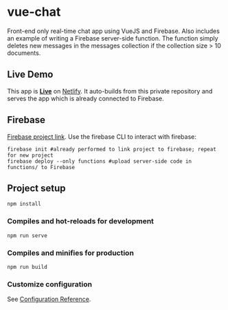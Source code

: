 # vue-chat
Front-end only real-time chat app using VueJS and Firebase. Also includes an example of writing a Firebase server-side function. The function simply deletes new messages in the messages collection if the collection size > 10 documents.

## Live Demo  
This app is **[Live](https://vue-chat-demo.netlify.app)** on [Netlify](https://www.netlify.com/). It auto-builds from this private repository and serves the app which is already connected to Firebase.

## Firebase  
[Firebase project link](https://console.firebase.google.com/project/vue-chat-65c52/overview). Use the firebase CLI to interact with firebase:

`firebase init #already performed to link project to firebase; repeat for new project`  
`firebase deploy --only functions #upload server-side code in functions/ to Firebase`

## Project setup
```
npm install
```

### Compiles and hot-reloads for development
```
npm run serve
```

### Compiles and minifies for production
```
npm run build
```

### Customize configuration
See [Configuration Reference](https://cli.vuejs.org/config/).
